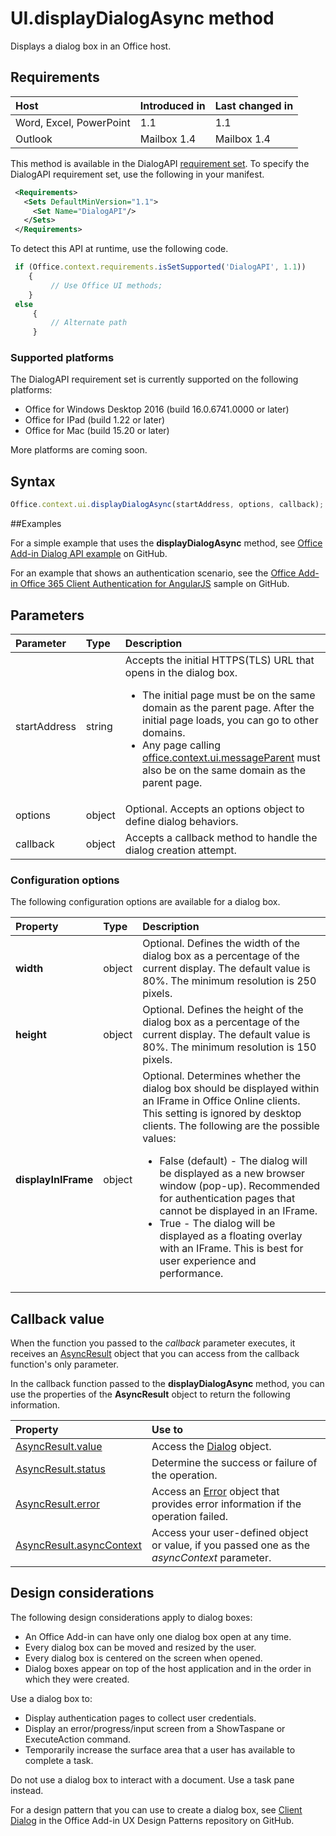 # UI.displayDialogAsync method

Displays a dialog box in an Office host. 

## Requirements

|Host|Introduced in|Last changed in|
|:---------------|:--------|:----------|
|Word, Excel, PowerPoint|1.1|1.1|
|Outlook|Mailbox 1.4|Mailbox 1.4|

This method is available in the DialogAPI [requirement set](../../docs/overview/specify-office-hosts-and-api-requirements.md). To specify the DialogAPI requirement set, use the following in your manifest.

```xml
 <Requirements> 
   <Sets DefaultMinVersion="1.1"> 
     <Set Name="DialogAPI"/> 
   </Sets> 
 </Requirements> 

```

To detect this API at runtime, use the following code.

```js
 if (Office.context.requirements.isSetSupported('DialogAPI', 1.1)) 
 	{  
    	 // Use Office UI methods; 
 	} 
 else 
	 { 
	     // Alternate path 
	 } 
```



### Supported platforms
The DialogAPI requirement set is currently supported on the following platforms:

  - Office for Windows Desktop 2016 (build 16.0.6741.0000 or later)
  - Office for IPad (build 1.22 or later)
  - Office for Mac (build 15.20 or later) 

More platforms are coming soon. 

## Syntax

```js
Office.context.ui.displayDialogAsync(startAddress, options, callback);
```
##Examples

For a simple example that uses the **displayDialogAsync** method, see [Office Add-in Dialog API example](https://github.com/OfficeDev/Office-Add-in-Dialog-API-Simple-Example/) on GitHub.

For an example that shows an authentication scenario, see the [Office Add-in Office 365 Client Authentication for AngularJS](https://github.com/OfficeDev/Word-Add-in-AngularJS-Client-OAuth) sample on GitHub.

 
## Parameters

| Parameter	   | Type	|Description|
|:---------------|:--------|:----------|
|startAddress|string|Accepts the initial HTTPS(TLS) URL that opens in the dialog box. <ul><li>The initial page must be on the same domain as the parent page. After the initial page loads, you can go to other domains.</li><li>Any page calling [office.context.ui.messageParent](officeui.messageparent.md) must also be on the same domain as the parent page.</li></ul>|
|options|object|Optional. Accepts an options object to define dialog behaviors.|
|callback|object|Accepts a callback method to handle the dialog creation attempt.|
	
### Configuration options
The following configuration options are available for a dialog box.


| Property	   | Type	|Description|
|:---------------|:--------|:----------|
|**width**|object|Optional. Defines the width of the dialog box as a percentage of the current display. The default value is 80%. The minimum resolution is 250 pixels.|
|**height**|object|Optional. Defines the height of the dialog box as a percentage of the current display. The default value is 80%. The minimum resolution is 150 pixels.|
|**displayInIFrame**|object|Optional. Determines whether the dialog box should be displayed within an IFrame in Office Online clients. This setting is ignored by desktop clients. The following are the possible values:<ul><li>False (default) - The dialog will be displayed as a new browser window (pop-up). Recommended for authentication pages that cannot be displayed in an IFrame. </li><li>True - The dialog will be displayed as a floating overlay with an IFrame. This is best for user experience and performance.</li>|


## Callback value
When the function you passed to the  _callback_ parameter executes, it receives an [AsyncResult](../../reference/shared/asyncresult.md) object that you can access from the callback function's only parameter.

In the callback function passed to the  **displayDialogAsync** method, you can use the properties of the **AsyncResult** object to return the following information.



|**Property**|**Use to**|
|:-----|:-----|
|[AsyncResult.value](../../reference/shared/asyncresult.value.md)|Access the [Dialog](../../reference/shared/officeui.dialog.md) object.|
|[AsyncResult.status](../../reference/shared/asyncresult.status.md)|Determine the success or failure of the operation.|
|[AsyncResult.error](../../reference/shared/asyncresult.error.md)|Access an [Error](../../reference/shared/error.md) object that provides error information if the operation failed.|
|[AsyncResult.asyncContext](../../reference/shared/asyncresult.asynccontext.md)|Access your user-defined object or value, if you passed one as the _asyncContext_ parameter.|


## Design considerations
The following design considerations apply to dialog boxes:

- An Office Add-in can have only one dialog box open at any time.
- Every dialog box can be moved and resized by the user.
- Every dialog box is centered on the screen when opened.
- Dialog boxes appear on top of the host application and in the order in which they were created.

Use a dialog box to:

- Display authentication pages to collect user credentials.
- Display an error/progress/input screen from a ShowTaspane or ExecuteAction command.
- Temporarily increase the surface area that a user has available to complete a task.

Do not use a dialog box to interact with a document. Use a task pane instead. 

For a design pattern that you can use to create a dialog box, see [Client Dialog](https://github.com/OfficeDev/Office-Add-in-UX-Design-Patterns/blob/master/Patterns/Client_Dialog.md) in the Office Add-in UX Design Patterns repository on GitHub.
